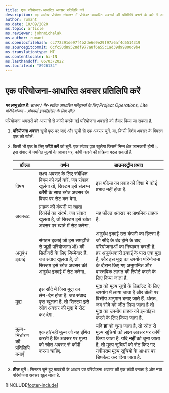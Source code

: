 ```yaml
---
title: एक परियोजना-आधारित अवसर प्रतिलिपि करें
description: यह आलेख प्रोजेक्ट संचालन में प्रोजेक्ट-आधारित अवसरों की प्रतिलिपि बनाने के बारे में जानकारी प्रदान करता है।
author: rumant
ms.date: 10/09/2020
ms.topic: article
ms.reviewer: johnmichalak
ms.author: rumant
ms.openlocfilehash: cc772391de97f4b2de6e9e29f97a6af4d5514319
ms.sourcegitcommit: 6cfc50d89528df977a8f6a55c1ad39d99800d9b4
ms.translationtype: MT
ms.contentlocale: hi-IN
ms.lasthandoff: 06/03/2022
ms.locfileid: "8926134"
---
```

# <a name="copy-project-based-opportunities"></a>एक परियोजना-आधारित अवसर प्रतिलिपि करें

_**पर लागू होता है:** साधन / गैर-स्टॉक आधारित परिदृश्यों के लिए Project Operations, Lite परिनियोजन - प्रोफार्मा इनवॉइसिंग के लिए डील_


परियोजना अवसरों को आसानी से कॉपी करके नई परियोजना अवसरों को तैयार किया जा सकता है. 

1. **परियोजना अवसर** सूची पृष्ठ पर जाएं और सूची से एक अवसर चुनें. या, किसी विशेष अवसर के विवरण पृष्ठ को खोलें. 
2. किसी भी पृष्ठ के लिए **कॉपी करें** को चुनें. एक संवाद पृष्ठ खुलेगा जिसमें निम्न क्षेत्र जानकारी होगी।. इस संवाद में चयनित मूल्यों के आधार पर, कॉपी करने की प्रक्रिया बदल सकती है.

    | **फ़ील्ड** | **वर्णन** | **डाउनस्ट्रीम प्रभाव** |
    | --- | --- | --- |
    | विषय | लक्ष्य अवसर के लिए संबंधित विषय को दर्ज़ करें. जब संवाद खुलेगा तो, सिस्टम इसे संलग्न **कॉपी** के साथ स्रोत अवसर के विषय पर सेट कर देगा. | इस फील्ड का प्रवाह की दिशा में कोई प्रभाव नहीं होता है. |
    | अकाउंट | ग्राहक की कंपनी या खाता रिकॉर्ड का संदर्भ. जब संवाद खुलता है, तो सिस्टम इसे स्रोत अवसर पर खाते में सेट करेगा. | यह फ़ील्ड अवसर पर प्राथमिक ग्राहक है. |
    | अनुबंध इकाई | संगठन इकाई जो इस समझौते से जुड़ी परियोजना(ओं) की डिलीवरी के लिए जिम्मेदार है. जब संवाद खुलता है, तो सिस्टम इसे स्रोत अवसर की अनुबंध इकाई में सेट करेगा. | अनुबंध इकाई उस कंपनी का हिस्सा है जो सौदे के बंद होने के बाद परियोजनाओं का निष्पादन करती है. हर अनुबंधकारी इकाई के पास एक मुद्रा है, और इस मुद्रा का उपयोग परियोजना के दौरान किए गए अनुमानित और वास्तविक लागत की रिपोर्ट करने के लिए किया जाता है. |
    | मुद्रा | इस सौदे में जिस मुद्रा का लेन-देन होता है. जब संवाद पृष्ठ खुलता है, तो सिस्टम इसे स्रोत अवसर की मुद्रा में सेट कर देगा. | मुद्रा को मूल्य सूची के डिफ़ॉल्ट के लिए उपयोग में लाया जाता है और बोली पर वित्तीय अनुमान बनाए जाते हैं. अंततः, जब सौदे को जीत लिया जाता है तो मुद्रा का उपयोग ग्राहक को इनवॉइस करने के लिए किया जाता है. |
    | मूल्य-निर्धारण की प्रतिलिपि बनाएँ | एक हां/नहीं मूल्य जो यह इंगित करती है कि अवसर पर मूल्य को स्रोत अवसर से कॉपी करना चाहिए. | यदि **हां** को चुना जाता है, तो स्रोत से मूल्य सूचियों को लक्ष्य अवसर पर कॉपी किया जाता है. यदि **नहीं** को चुना जाता है, तो मूल्य सूचियों को सेट किए गए नवीनतम मूल्य सूचियों के आधार पर डिफ़ॉल्ट कर दिया जाता है. |

3. **ठीक** चुनें। सिस्टम चुने हुए मापदंडों के आधार पर परियोजना अवसर की एक कॉपी बनाता है और नया परियोजना अवसर खुल जाता है.


[!INCLUDE[footer-include](../includes/footer-banner.md)]